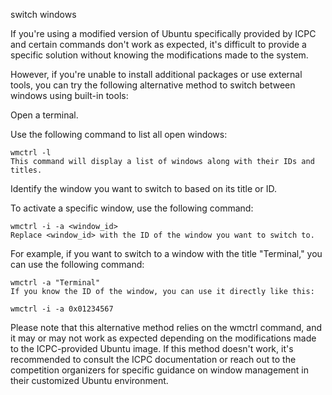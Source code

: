 switch windows

If you're using a modified version of Ubuntu specifically provided by ICPC and certain commands don't work as expected, it's difficult to provide a specific solution without knowing the modifications made to the system.

However, if you're unable to install additional packages or use external tools, you can try the following alternative method to switch between windows using built-in tools:

Open a terminal.

Use the following command to list all open windows:

```
wmctrl -l
This command will display a list of windows along with their IDs and titles.
```

Identify the window you want to switch to based on its title or ID.

To activate a specific window, use the following command:

```
wmctrl -i -a <window_id>
Replace <window_id> with the ID of the window you want to switch to.
```

For example, if you want to switch to a window with the title "Terminal," you can use the following command:

```
wmctrl -a "Terminal"
If you know the ID of the window, you can use it directly like this:
```
```
wmctrl -i -a 0x01234567
```
Please note that this alternative method relies on the wmctrl command, and it may or may not work as expected depending on the modifications made to the ICPC-provided Ubuntu image. If this method doesn't work, it's recommended to consult the ICPC documentation or reach out to the competition organizers for specific guidance on window management in their customized Ubuntu environment.